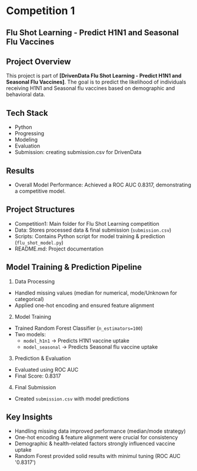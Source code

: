 # Competition 1
## Flu Shot Learning - Predict H1N1 and Seasonal Flu Vaccines

## Project Overview
This project is part of **[DrivenData Flu Shot Learning - Predict H1N1 and Seasonal Flu Vaccines]**.
The goal is to predict the likelihood of individuals receiving H1N1 and Seasonal flu vaccines based on demographic and behavioral data.

## Tech Stack
- Python
- Progressing
- Modeling
- Evaluation
- Submission: creating submission.csv for DrivenData

## Results
- Overall Model Performance: Achieved a ROC AUC 0.8317, demonstrating a competitive model.

## Project Structures
- Competition1: Main folder for Flu Shot Learning competition
- Data: Stores processed data & final submission (`submission.csv`)
- Scripts: Contains Python script for model training & prediction (`flu_shot_model.py`)
- README.md: Project documentation

## Model Training & Prediction Pipeline
1. Data Processing
- Handled missing values (median for numerical, mode/Unknown for categorical)
- Applied one-hot encoding and ensured feature alignment

2. Model Training
- Trained Random Forest Classifier (`n_estimators=100`)
- Two models:
  - `model_h1n1` → Predicts H1N1 vaccine uptake
  - `model_seasonal` → Predicts Seasonal flu vaccine uptake

3. Prediction & Evaluation
- Evaluated using ROC AUC
- Final Score: 0.8317

4. Final Submission
- Created `submission.csv` with model predictions

## Key Insights
- Handling missing data improved performance (median/mode strategy)
- One-hot encoding & feature alignment were crucial for consistency
- Demographic & health-related factors strongly influenced vaccine uptake
- Random Forest provided solid results with minimul tuning (ROC AUC '0.8317')









